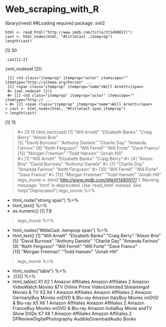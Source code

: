 # Web_scraping_with_R
 library(rvest)
##Loading required package: xml2
 
    html <- read_html("http://www.imdb.com/title/tt1490017/")
    cast <- html_nodes(html, "#titleCast .itemprop")
    length(cast)
[1] 30

     cast[1:2]
   {xml_nodeset (2)}
    
     [1] <td class="itemprop" itemprop="actor" itemscope="" itemtype="http://schema.org/Person" ...
     [2] <span class="itemprop" itemprop="name">Will Arnett</span>
     #> {xml_nodeset (2)}
     #> [1] <td class="itemprop" itemprop="actor" itemscope="" itemtype="http:// ...
    > #> [2] <span class="itemprop" itemprop="name">Will Arnett</span>
    > cast <- html_nodes(html, "#titleCast span.itemprop")
    > length(cast)
[1] 15
> #> [1] 15
> html_text(cast)
 [1] "Will Arnett"     "Elizabeth Banks" "Craig Berry"     "Alison Brie"    
 [5] "David Burrows"   "Anthony Daniels" "Charlie Day"     "Amanda Farinos" 
 [9] "Keith Ferguson"  "Will Ferrell"    "Will Forte"      "Dave Franco"    
[13] "Morgan Freeman"  "Todd Hansen"     "Jonah Hill"     
> #>  [1] "Will Arnett"     "Elizabeth Banks" "Craig Berry"
> #>  [4] "Alison Brie"     "David Burrows"   "Anthony Daniels"
> #>  [7] "Charlie Day"     "Amanda Farinos"  "Keith Ferguson"
> #> [10] "Will Ferrell"    "Will Forte"      "Dave Franco"
> #> [13] "Morgan Freeman"  "Todd Hansen"     "Jonah Hill"
> lego_movie <- html("http://www.imdb.com/title/tt1490017/")
Warning message:
'html' is deprecated.
Use 'read_html' instead.
See help("Deprecated") 
> lego_movie %>%
+ html_node("strong span") %>%
+ html_text() %>%
+ as.numeric()
[1] 7.8
> lego_movie %>%
+ html_nodes("#titleCast .itemprop span") %>%
+ html_text()
 [1] "Will Arnett"     "Elizabeth Banks" "Craig Berry"     "Alison Brie"    
 [5] "David Burrows"   "Anthony Daniels" "Charlie Day"     "Amanda Farinos" 
 [9] "Keith Ferguson"  "Will Ferrell"    "Will Forte"      "Dave Franco"    
[13] "Morgan Freeman"  "Todd Hansen"     "Jonah Hill"     
> lego_movie %>%
+ html_nodes("table") %>%
+ .[[3]] %>%
+ html_table()
                                   X1                                           X2
1                   Amazon Affiliates                            Amazon Affiliates
2 Amazon VideoWatch Movies &TV Online Prime VideoUnlimited Streamingof Movies & TV
                                        X3                                     X4
1                        Amazon Affiliates                      Amazon Affiliates
2 Amazon GermanyBuy Movies onDVD & Blu-ray Amazon ItalyBuy Movies onDVD & Blu-ray
                                       X5                                    X6
1                       Amazon Affiliates                     Amazon Affiliates
2 Amazon FranceBuy Movies onDVD & Blu-ray Amazon IndiaBuy Movie andTV Show DVDs
                          X7                         X8
1          Amazon Affiliates          Amazon Affiliates
2 DPReviewDigitalPhotography AudibleDownloadAudio Books
